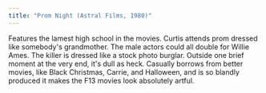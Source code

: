 ```yaml
---
title: "Prom Night (Astral Films, 1980)"
---
```


Features the lamest high school in the movies. Curtis attends prom dressed like somebody's grandmother. The male actors could all double for Willie Ames. The killer is dressed like a stock photo burglar. Outside one brief moment at the very end, it's dull as heck. Casually borrows from better movies, like Black Christmas, Carrie, and Halloween, and is so blandly produced it makes the F13 movies look absolutely artful. 
